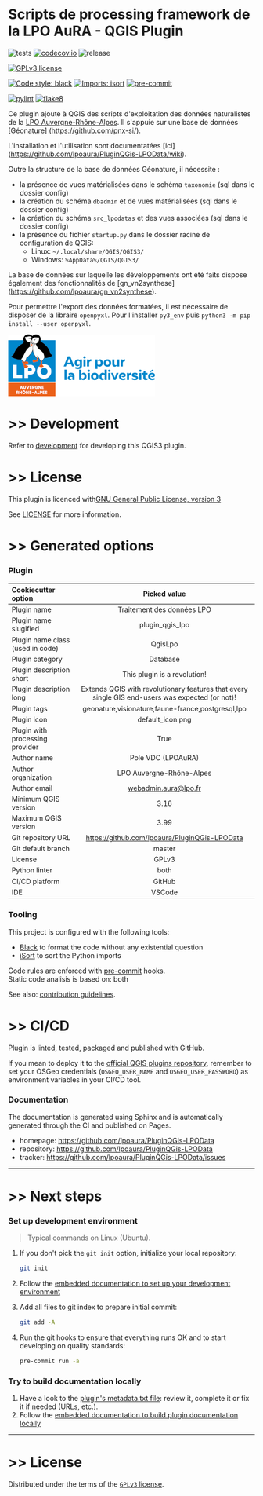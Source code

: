 # Scripts de processing framework de la LPO AuRA - QGIS Plugin
![tests](https://github.com/lpoaura/plugin_qgis_lpo/workflows/Tests/badge.svg)
[![codecov.io](https://codecov.io/github/lpoaura/plugin_qgis_lpo/coverage.svg?branch=master)](https://codecov.io/github/lpoaura/plugin_qgis_lpo?branch=master)
![release](https://github.com/lpoaura/plugin_qgis_lpo/workflows/Release/badge.svg)

[![GPLv3 license](https://img.shields.io/badge/License-GPLv3-blue.svg)](https://www.gnu.org/licenses/gpl-3.0.html)

[![Code style: black](https://img.shields.io/badge/code%20style-black-000000.svg)](https://github.com/psf/black)
[![Imports: isort](https://img.shields.io/badge/%20imports-isort-%231674b1?style=flat&labelColor=ef8336)](https://pycqa.github.io/isort/)
[![pre-commit](https://img.shields.io/badge/pre--commit-enabled-brightgreen?logo=pre-commit&logoColor=white)](https://github.com/pre-commit/pre-commit)

[![pylint](https://github.com/lpoaura/PluginQGis-LPODatalint/pylint.svg)](https://github.com/lpoaura/PluginQGis-LPODatalint/)
[![flake8](https://img.shields.io/badge/linter-flake8-green)](https://flake8.pycqa.org/)


Ce plugin ajoute à QGIS des scripts d'exploitation des données naturalistes de
la [LPO Auvergne-Rhône-Alpes](https://auvergne-rhone-alpes.lpo.fr/). Il s'appuie sur une base de données [Géonature] (https://github.com/pnx-si/).

L'installation et l'utilisation sont documentatées [ici] (https://github.com/lpoaura/PluginQGis-LPOData/wiki).

Outre la structure de la base de données Géonature, il nécessite :
- la présence de vues matérialisées dans le schéma `taxonomie` (sql dans le dossier config)
- la création du schéma `dbadmin` et de vues matérialisées (sql dans le dossier config)
- la création du schéma `src_lpodatas` et des vues associées (sql dans le dossier config)
- la présence du fichier `startup.py` dans le dossier racine de configuration de QGIS:
    - Linux: `~/.local/share/QGIS/QGIS3/`
    - Windows: `%AppData%/QGIS/QGIS3/`

La base de données sur laquelle les développements ont été faits dispose également des fonctionnalités de [gn_vn2synthese] (https://github.com/lpoaura/gn_vn2synthese).

Pour permettre l'export des données formatées, il est nécessaire de disposer de la libraire `openpyxl`. Pour l'installer `py3_env` puis `python3 -m pip install --user openpyxl`.

<img align="center" src="https://github.com/lpoaura/PluginQGis-LPOData/blob/main/plugin_qgis_lpo/resources/images/logo_lpo_aura.png">


# >> Development

Refer to [development](docs/development.md) for developing this QGIS3 plugin.

# >> License
This plugin is licenced with[GNU General Public License, version 3](https://www.gnu.org/licenses/gpl-3.0.html)


See [LICENSE](LICENSE) for more information.

# >> Generated options

### Plugin

| Cookiecutter option | Picked value |
| :-- | :--: |
| Plugin name | Traitement des données LPO |
| Plugin name slugified | plugin_qgis_lpo |
| Plugin name class (used in code) | QgisLpo |
| Plugin category | Database |
| Plugin description short | This plugin is a revolution! |
| Plugin description long | Extends QGIS with revolutionary features that every single GIS end-users was expected (or not)! |
| Plugin tags | geonature,visionature,faune-france,postgresql,lpo |
| Plugin icon | default_icon.png |
| Plugin with processing provider | True |
| Author name | Pole VDC (LPOAuRA) |
| Author organization | LPO Auvergne-Rhône-Alpes |
| Author email | webadmin.aura@lpo.fr |
| Minimum QGIS version | 3.16 |
| Maximum QGIS version | 3.99 |
| Git repository URL | https://github.com/lpoaura/PluginQGis-LPOData |
| Git default branch | master |
| License | GPLv3 |
| Python linter | both |
| CI/CD platform | GitHub |
| IDE | VSCode |

### Tooling

This project is configured with the following tools:

- [Black](https://black.readthedocs.io/en/stable/) to format the code without any existential question
- [iSort](https://pycqa.github.io/isort/) to sort the Python imports

Code rules are enforced with [pre-commit](https://pre-commit.com/) hooks.  
Static code analisis is based on: both

See also: [contribution guidelines](CONTRIBUTING.md).

# >> CI/CD

Plugin is linted, tested, packaged and published with GitHub.

If you mean to deploy it to the [official QGIS plugins repository](https://plugins.qgis.org/), remember to set your OSGeo credentials (`OSGEO_USER_NAME` and `OSGEO_USER_PASSWORD`) as environment variables in your CI/CD tool.


### Documentation

The documentation is generated using Sphinx and is automatically generated through the CI and published on Pages.

- homepage: <https://github.com/lpoaura/PluginQGis-LPOData>
- repository: <https://github.com/lpoaura/PluginQGis-LPOData>
- tracker: <https://github.com/lpoaura/PluginQGis-LPOData/issues>

----

# >> Next steps

### Set up development environment

> Typical commands on Linux (Ubuntu).

1. If you don't pick the `git init` option, initialize your local repository:

    ```sh
    git init
    ```

1. Follow the [embedded documentation to set up your development environment](./docs/development/environment.md)
1. Add all files to git index to prepare initial commit:

    ```sh
    git add -A
    ```

1. Run the git hooks to ensure that everything runs OK and to start developing on quality standards:

    ```sh
    pre-commit run -a
    ```

### Try to build documentation locally

1. Have a look to the [plugin's metadata.txt file](plugin_qgis_lpo/metadata.txt): review it, complete it or fix it if needed (URLs, etc.).
1. Follow the [embedded documentation to build plugin documentation locally](./docs/development/environment.md)

----

# >> License

Distributed under the terms of the [`GPLv3` license](LICENSE).
